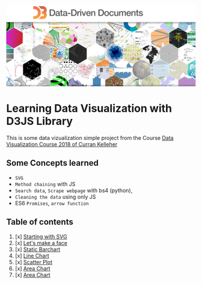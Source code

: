 ![](d3jssimage.png)

# Learning Data Visualization with D3JS Library
This is some data vizualization simple project from the Course [Data Visualization Course 2018 of Curran Kelleher](https://www.youtube.com/playlist?list=PL9yYRbwpkykvOXrZumtZWbuaXWHvjD8gi)

## Some Concepts learned
- `SVG`
- `Method chaining` with JS
- `Search data`, `Scrape webpage` with bs4 (python),
- `Cleaning the data` using only JS
- ES6 `Promises`, `arrow function`


## Table of contents

1. [x] [Starting with SVG](https://richardbmk.github.io/dataViz_d3js/00_svg_homework)
2. [x] [Let's make a face](https://richardbmk.github.io/dataViz_d3js/01_smileyFace_homework)
3. [x] [Static Barchart](https://richardbmk.github.io/dataViz_d3js/02_barchart_homework)
4. [x] [Line Chart](https://richardbmk.github.io/dataViz_d3js/03_linearchart_homework)
5. [x] [Scatter Plot](https://richardbmk.github.io/dataViz_d3js/04_scatterplot_homework)
6. [x] [Area Chart](https://richardbmk.github.io/dataViz_d3js/05_areachart_homework)
7. [x] [Area Chart](https://richardbmk.github.io/dataViz_d3js/06_GeneralUpdatePattern)


